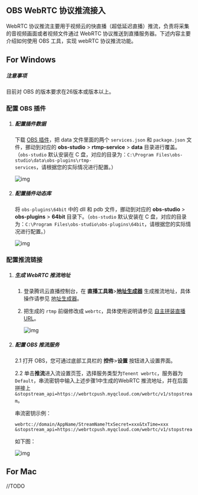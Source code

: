 ## OBS WebRTC 协议推流接入

WebRTC 协议推流主要用于视频云的快直播（超低延迟直播）推流，负责将采集的音视频画面或者视频文件通过 WebRTC 协议推送到直播服务器。下述内容主要介绍如何使用 OBS 工具，实现 webRTC 协议推流功能。



## For Windows

##### 注意事项

目前对 OBS 的版本要求在26版本或版本以上。



### 配置 OBS 插件

1. ##### 配置插件数据

   下载 [OBS 插件](https://mediacloud-76607.gzc.vod.tencent-cloud.com/TOBSWebRTC/Release/tencent_webrtc_plugin_20210628.zip)，把 data 文件里面的两个 `services.json` 和 `package.json` 文件，挪动到对应的 **obs-studio** > **rtmp-service** > **data** 目录进行覆盖。（`obs-studio` 默认安装在 C 盘，对应的目录为：`C:\Program Files\obs-studio\data\obs-plugins\rtmp-services`，请根据您的实际情况进行配置。）

   ![img](https://main.qcloudimg.com/raw/03859054448cb140d31f2a57a60d82aa.png)

2. ##### 配置插件动态库

   将 `obs-plugins\64bit` 中的 dll 和 pdb 文件，挪动到对应的 **obs-studio** > **obs-plugins** > **64bit** 目录下。（`obs-studio` 默认安装在 C 盘，对应的目录为：`C:\Program Files\obs-studio\obs-plugins\64bit`，请根据您的实际情况进行配置。）
   
   ![img](https://main.qcloudimg.com/raw/0384bd8ebe63704fdb306a0620124ebf.png)



### 配置推流链接



1. ##### 生成 WebRTC 推流地址

   

   1. 登录腾讯云直播控制台，在 **直播工具箱**>**[地址生成器](https://console.cloud.tencent.com/live/addrgenerator/addrgenerator)** 生成推流地址，具体操作请参见 [地址生成器](https://cloud.tencent.com/document/product/267/35257)。

   2. 把生成的 `rtmp` 前缀修改成 `webrtc`，具体使用说明请参见 [自主拼装直播 URL](https://cloud.tencent.com/document/product/267/32720)。

      ![img](https://main.qcloudimg.com/raw/34924378812d1a36f04cfe1a2180e7a0.png)

   

2. ##### 配置 OBS 推流服务

   

   2.1 打开 OBS，您可通过底部工具栏的 **控件**>**设置** 按钮进入设置界面。

   2.2 单击**推流**进入流设置页签，选择服务类型为`Tenent webrtc`，服务器为`Default`，串流密钥中输入上述步骤1中生成的WebRTC 推流地址，并在后面拼接上`&stopstream_api=https://webrtcpush.myqcloud.com/webrtc/v1/stopstream`。

   串流密钥示例：

   ```
   webrtc://domain/AppName/StreamName?txSecret=xxx&txTime=xxx &stopstream_api=https://webrtcpush.myqcloud.com/webrtc/v1/stopstream 
   ```

   如下图：

   ![img](https://main.qcloudimg.com/raw/5c33acc958da82c01127ba2d4575ce1e.png)



## For Mac

//TODO